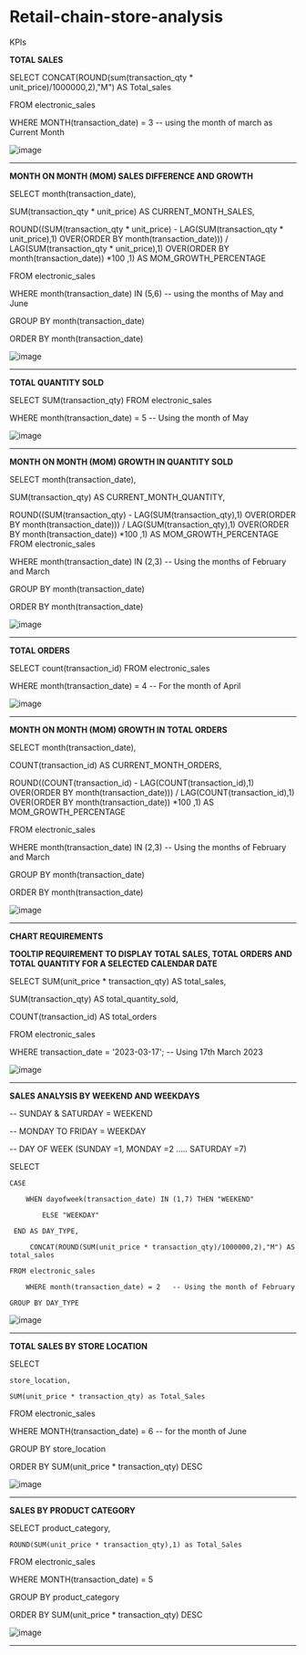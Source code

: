 # Retail-chain-store-analysis
KPIs

**TOTAL SALES**
 
SELECT CONCAT(ROUND(sum(transaction_qty * unit_price)/1000000,2),"M") AS Total_sales

FROM electronic_sales

WHERE  MONTH(transaction_date) = 3 -- using the month of march as Current Month


![image](https://github.com/user-attachments/assets/ee1a4748-258c-44ee-8ff7-f877601c524b)


--------------------------------------------------------------------------------------------------------------------------

**MONTH ON MONTH (MOM) SALES DIFFERENCE AND GROWTH**

SELECT month(transaction_date),

SUM(transaction_qty * unit_price) AS CURRENT_MONTH_SALES,

ROUND((SUM(transaction_qty * unit_price) - LAG(SUM(transaction_qty * unit_price),1) OVER(ORDER BY month(transaction_date))) / LAG(SUM(transaction_qty * unit_price),1) OVER(ORDER BY month(transaction_date)) *100 ,1) AS MOM_GROWTH_PERCENTAGE

FROM electronic_sales

WHERE month(transaction_date) IN (5,6)   -- using the months of May and June

GROUP BY month(transaction_date)

ORDER BY month(transaction_date)

![image](https://github.com/user-attachments/assets/f960394b-1a45-4d01-a7d6-41134b6b3801)

-------------------------------------------------------------------------------------------------------------------------------------

**TOTAL QUANTITY SOLD**

SELECT SUM(transaction_qty) FROM electronic_sales

WHERE month(transaction_date) = 5   -- Using the month of May

![image](https://github.com/user-attachments/assets/fb91bf75-7f75-4b99-a014-62a17aace98b)

--------------------------------------------------------------------------------------------------------------------------------

**MONTH ON MONTH (MOM) GROWTH IN QUANTITY SOLD**

SELECT month(transaction_date),

SUM(transaction_qty) AS CURRENT_MONTH_QUANTITY,

ROUND((SUM(transaction_qty) - LAG(SUM(transaction_qty),1) OVER(ORDER BY month(transaction_date))) / LAG(SUM(transaction_qty),1) OVER(ORDER BY month(transaction_date)) *100 ,1) AS MOM_GROWTH_PERCENTAGE
FROM electronic_sales

WHERE month(transaction_date) IN (2,3)   --   Using the months of February and March

GROUP BY month(transaction_date)

ORDER BY month(transaction_date)

![image](https://github.com/user-attachments/assets/2f6dac2b-3e88-4490-839a-c86de49f386b)

-------------------------------------------------------------------------------------------------------------------------------------------

**TOTAL ORDERS**

SELECT count(transaction_id) FROM electronic_sales

WHERE month(transaction_date) = 4 -- For the month of April

![image](https://github.com/user-attachments/assets/80e39ad5-2af3-4a6a-b3ee-e6e421e503e5)

--------------------------------------------------------------------------------------------------------------------------------

**MONTH ON MONTH (MOM)  GROWTH IN TOTAL ORDERS**

SELECT month(transaction_date),

COUNT(transaction_id) AS CURRENT_MONTH_ORDERS,

ROUND((COUNT(transaction_id) - LAG(COUNT(transaction_id),1) OVER(ORDER BY month(transaction_date))) / LAG(COUNT(transaction_id),1) OVER(ORDER BY month(transaction_date)) *100 ,1) AS MOM_GROWTH_PERCENTAGE

FROM electronic_sales

WHERE month(transaction_date) IN (2,3)  -- Using the months of February and March

GROUP BY month(transaction_date)

ORDER BY month(transaction_date)

![image](https://github.com/user-attachments/assets/a5f7a07e-03e8-466d-8d44-aed84fcc022c)

-----------------------------------------------------------------------------------------------------------------------------------------------

**CHART REQUIREMENTS**

**TOOLTIP REQUIREMENT TO DISPLAY TOTAL SALES, TOTAL ORDERS AND TOTAL QUANTITY FOR A SELECTED CALENDAR DATE**

SELECT SUM(unit_price * transaction_qty) AS total_sales,

SUM(transaction_qty) AS total_quantity_sold,

COUNT(transaction_id) AS total_orders

FROM  electronic_sales

WHERE    transaction_date = '2023-03-17'; -- Using 17th March 2023

![image](https://github.com/user-attachments/assets/a6a109b3-6fa2-4072-971a-02201aefe6f1)


---------------------------------------------------------------------------------------------------------------------------------------

**SALES ANALYSIS BY WEEKEND AND WEEKDAYS**

-- SUNDAY & SATURDAY = WEEKEND

-- MONDAY TO FRIDAY = WEEKDAY

 -- DAY OF WEEK (SUNDAY =1, MONDAY =2 …..  SATURDAY =7) 
 
 SELECT 
 
	CASE
 
		WHEN dayofweek(transaction_date) IN (1,7) THEN "WEEKEND"
  
          	ELSE "WEEKDAY"
            
  	 END AS DAY_TYPE,
    
 		 CONCAT(ROUND(SUM(unit_price * transaction_qty)/1000000,2),"M") AS total_sales
  
 	FROM electronic_sales
    
        WHERE month(transaction_date) = 2   -- Using the month of February
    
   	GROUP BY DAY_TYPE


    

![image](https://github.com/user-attachments/assets/e42ef05a-c553-43eb-b41c-1e35fd8a1a18)



---------------------------------------------------------------------------------------------------------------------

**TOTAL SALES BY STORE LOCATION**

SELECT 

	store_location,
 
	SUM(unit_price * transaction_qty) as Total_Sales
 
FROM electronic_sales

WHERE MONTH(transaction_date) = 6     -- for the month of June

GROUP BY store_location

ORDER BY SUM(unit_price * transaction_qty) DESC


![image](https://github.com/user-attachments/assets/a3beee53-f37e-402c-b9ba-fd02ee000dad)

---------------------------------------------------------------------------------------------------------------------------------------------------

**SALES BY PRODUCT CATEGORY**

SELECT 
	product_category,
 
	ROUND(SUM(unit_price * transaction_qty),1) as Total_Sales
 
FROM electronic_sales

WHERE MONTH(transaction_date) = 5 

GROUP BY product_category

ORDER BY SUM(unit_price * transaction_qty) DESC

![image](https://github.com/user-attachments/assets/962f22f4-7b9c-442c-a7d2-d9a33a7c3958)

-------------------------------------------------------------------------------------------------------------------------------------------------















